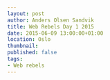 ```yaml
---
layout: post
author: Anders Olsen Sandvik
title: Web Rebels Day 1 2015
date: 2015-06-09 13:00:00+01:00
location: Oslo
thumbnail:
published: false
tags:
- Web rebels
---
```

